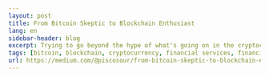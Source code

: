 ```yaml
---
layout: post
title: From Bitcoin Skeptic to Blockchain Enthusiast
lang: en
sidebar-header: blog
excerpt: Trying to go beyond the hype of what's going on in the cryptocurrency space.
tags: [bitcoin, blockchain, cryptocurrency, financial services, financial inclusion]
url: https://medium.com/@piscosour/from-bitcoin-skeptic-to-blockchain-enthusiast-5ad99e39d249
---
```

